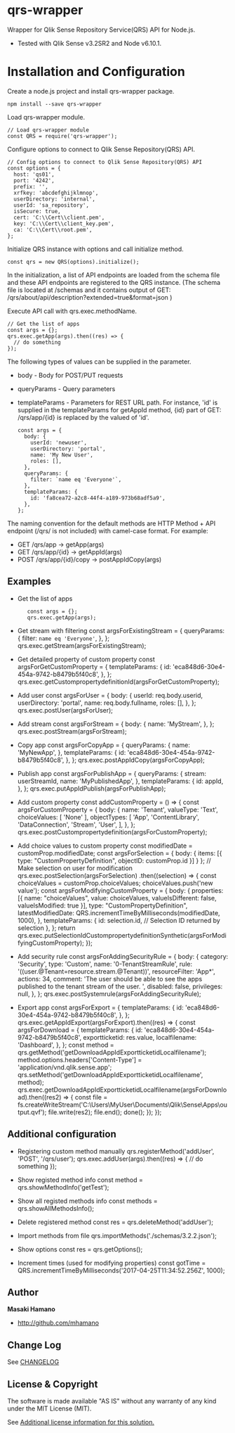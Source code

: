 # qrs-wrapper
Wrapper for Qlik Sense Repository Service(QRS) API for Node.js.

* Tested with Qlik Sense v3.2SR2 and Node v6.10.1.

# Installation and Configuration
Create a node.js project and install qrs-wrapper package.

    npm install --save qrs-wrapper

Load qrs-wrapper module.

    // Load qrs-wrapper module
    const QRS = require('qrs-wrapper');

Configure options to connect to Qlik Sense Repository(QRS) API.

    // Config options to connect to Qlik Sense Repository(QRS) API
    const options = {
      host: 'qs01',
      port: '4242',
      prefix: '',
      xrfkey: 'abcdefghijklmnop',
      userDirectory: 'internal',
      userId: 'sa_repository',
      isSecure: true,
      cert: 'C:\\Cert\\client.pem',
      key: 'C:\\Cert\\client_key.pem',
      ca: 'C:\\Cert\\root.pem',
    };

Initialize QRS instance with options and call initialize method.

    const qrs = new QRS(options).initialize();


In the initialization, a list of API endpoints are loaded from the schema file and these API endpoints are registered to the QRS instance. (The schema file is located at /schemas and it contains output of GET: /qrs/about/api/description?extended=true&format=json )

Execute API call with qrs.exec.methodName.

    // Get the list of apps
    const args = {};
    qrs.exec.getApp(args).then((res) => {
      // do something
    });

The following types of values can be supplied in the parameter.

  * body - Body for POST/PUT requests
  * queryParams - Query parameters
  * templateParams - Parameters for REST URL path. For instance, 'id' is supplied in the templateParams for getAppId method, {id} part of GET: /qrs/app/{id} is replaced by the valued of 'id'.


        const args = {
          body: {
            userId: 'newuser',
            userDirectory: 'portal',
            name: 'My New User',
            roles: [],
          },
          queryParams: {
            filter: `name eq 'Everyone'`,
          },
          templateParams: {
            id: 'fa8cea72-a2c8-44f4-a189-973b68adf5a9',
          },
        };

The naming convention for the default methods are HTTP Method + API endpoint (/qrs/ is not included) with camel-case format. For example:

  * GET /qrs/app -> getApp(args)
  * GET /qrs/app/{id} -> getAppId(args)
  * POST /qrs/app/{id}/copy -> postAppIdCopy(args)

## Examples
 * Get the list of apps

          const args = {};
          qrs.exec.getApp(args);

 * Get stream with filtering
          const argsForExistingStream = {
             queryParams: {
               filter: `name eq 'Everyone'`,
             },
           };
           qrs.exec.getStream(argsForExistingStream);

 * Get detailed property of custom property
         const argsForGetCustomProperty = {
          templateParams: {
            id: 'eca848d6-30e4-454a-9742-b8479b5f40c8',
          },
        };
        qrs.exec.getCustompropertydefinitionId(argsForGetCustomProperty);

 * Add user
         const argsForUser = {
           body: {
             userId: req.body.userid,
             userDirectory: 'portal',
             name: req.body.fullname,
             roles: [],
           },
         };
         qrs.exec.postUser(argsForUser);

 * Add stream
         const argsForStream = {
           body: {
             name: 'MyStream',
           },
         };
         qrs.exec.postStream(argsForStream);

 * Copy app
         const argsForCopyApp = {
          queryParams: {
            name: 'MyNewApp',
          },
          templateParams: {
            id: 'eca848d6-30e4-454a-9742-b8479b5f40c8',
          },
        };
        qrs.exec.postAppIdCopy(argsForCopyApp);

 * Publish app
         const argsForPublishApp = {
          queryParams: {
            stream: userStreamId,
            name: 'MyPublishedApp',
          },
          templateParams: {
            id: appId,
          },
        };
        qrs.exec.putAppIdPublish(argsForPublishApp);

 * Add custom property
         const addCustomProperty = () => {
           const argsForCustomProperty = {
             body: {
               name: 'Tenant',
               valueType: 'Text',
               choiceValues: [
                 'None'
               ],
               objectTypes: [
                 'App',
                 'ContentLibrary',
                 'DataConnection',
                 'Stream',
                 'User',
               ],
             },
           };
           qrs.exec.postCustompropertydefinition(argsForCustomProperty);

 * Add choice values to custom property
         const modifiedDate = customProp.modifiedDate;
         const argsForSelection = { body: { items: [{ type: "CustomPropertyDefinition", objectID: customProp.id }] } };
         // Make selection on user for modification
         qrs.exec.postSelection(argsForSelection)
          .then((selection) => {
            const choiceValues = customProp.choiceValues;
            choiceValues.push('new value');
            const argsForModifyingCustomProperty = {
              body: {
                properties: [{ name: "choiceValues", value: choiceValues, valueIsDifferent: false, valueIsModified: true }],
                type: "CustomPropertyDefinition",
                latestModifiedDate: QRS.incrementTimeByMilliseconds(modifiedDate, 1000),
              },
              templateParams: {
                id: selection.id, // Selection ID returned by selection
              },
            };
            return qrs.exec.putSelectionIdCustompropertydefinitionSynthetic(argsForModifyingCustomProperty);
          });

 * Add security rule
         const argsForAddingSecurityRule = {
           body: {
             category: 'Security',
             type: 'Custom',
             name: '0-TenantStreamRule',
             rule: '((user.@Tenant=resource.stream.@Tenant))',
             resourceFilter: 'App*',
             actions: 34,
             comment: 'The user should be able to see the apps published to the tenant stream of the user. ',
             disabled: false,
             privileges: null,
           },
         };
        qrs.exec.postSystemrule(argsForAddingSecurityRule);

 * Export app
        const argsForExport = {
          templateParams: {
            id: 'eca848d6-30e4-454a-9742-b8479b5f40c8',
          },
        };
        qrs.exec.getAppIdExport(argsForExport).then((res) => {
          const argsForDownload = {
            templateParams: {
              id: 'eca848d6-30e4-454a-9742-b8479b5f40c8',
              exportticketid: res.value,
              localfilename: 'Dashboard',
            },
          };
          const method = qrs.getMethod('getDownloadAppIdExportticketidLocalfilename');
          method.options.headers['Content-Type'] = 'application/vnd.qlik.sense.app';
          qrs.setMethod('getDownloadAppIdExportticketidLocalfilename', method);
          qrs.exec.getDownloadAppIdExportticketidLocalfilename(argsForDownload).then((res2) => {
            const file = fs.createWriteStream('C:\\Users\\MyUser\\Documents\\Qlik\\Sense\\Apps\\output.qvf');
            file.write(res2);
            file.end();
            done();
          });
        });

## Additional configuration

 * Registering custom method manually
         qrs.registerMethod('addUser', 'POST', '/qrs/user');
         qrs.exec.addUser(args).then((res) => {
           // do something
         });

 * Show registed method info
        const method = qrs.showMethodInfo('getTest');

 * Show all registed methods info
        const methods = qrs.showAllMethodsInfo();

 * Delete registered method
         const res = qrs.deleteMethod('addUser');

 * Import methods from file
        qrs.importMethods('./schemas/3.2.2.json');

 * Show options
         const res = qrs.getOptions();

 * Increment times (used for modifying properties)
        const gotTime = QRS.incrementTimeByMilliseconds('2017-04-25T11:34:52.256Z', 1000);

## Author

**Masaki Hamano**
* http://github.com/mhamano

## Change Log

See [CHANGELOG](CHANGELOG.yml)

## License & Copyright
The software is made available "AS IS" without any warranty of any kind under the MIT License (MIT).

See [Additional license information for this solution.](LICENSE.md)
